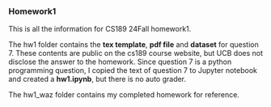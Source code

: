 ### Homework1

This is all the information for CS189 24Fall homework1.

The hw1 folder contains the **tex template**, **pdf file** and **dataset** for question 7. These contents are public on the cs189 course website, but UCB does not disclose the answer to the homework. Since question 7 is a python programming question, I copied the text of question 7 to Jupyter notebook and created a **hw1.ipynb**, but there is no auto grader.

The hw1_waz folder contains my completed homework for reference.